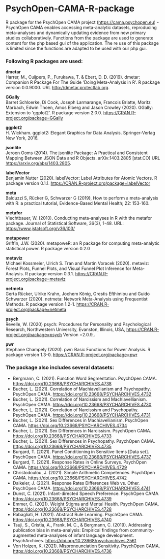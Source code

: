 # PsychOpen-CAMA-R-package

R package for the PsychOpen CAMA project (https://cama.psychopen.eu) - PsychOpen CAMA enables accessing meta-analytic datasets, reproducing meta-analyses and dynamically 
updating evidence from new primary studies collaboratively. Functions from the package are used to generate content for the php based gui of the application. 
The re use of this package is limited since the functions are adapted to be used with our php gui.

### Following R packages are used: 

**dmetar**<br>
Harrer, M., Cuijpers, P., Furukawa, T. & Ebert, D. D. (2019). dmetar: Companion R Package For The Guide 'Doing Meta-Analysis in R'. R package version 0.0.9000. URL http://dmetar.protectlab.org.

**GGally**<br>
Barret Schloerke, Di Cook, Joseph Larmarange, Francois Briatte, Moritz Marbach, Edwin Thoen, Amos Elberg and Jason Crowley (2020). GGally: Extension to 'ggplot2'. R package version 2.0.0. https://CRAN.R-project.org/package=GGally

**ggplot2**<br>
H. Wickham. ggplot2: Elegant Graphics for Data Analysis. Springer-Verlag New York, 2016.

**jsonlite**<br>
Jeroen Ooms (2014). The jsonlite Package: A Practical and Consistent Mapping Between JSON Data and R Objects. arXiv:1403.2805 [stat.CO] URL https://arxiv.org/abs/1403.2805.

**labelVector**<br>
Benjamin Nutter (2020). labelVector: Label Attributes for Atomic Vectors. R package version 0.1.1. https://CRAN.R-project.org/package=labelVector

**meta**<br>
Balduzzi S, Rücker G, Schwarzer G (2019), How to perform a meta-analysis with R: a practical tutorial, Evidence-Based Mental Health; 22: 153-160.

**metafor**<br>
Viechtbauer, W. (2010). Conducting meta-analyses in R with the metafor package. Journal of Statistical Software, 36(3), 1-48. URL: https://www.jstatsoft.org/v36/i03/

**metapower**<br>
Griffin, J.W. (2020). metapoweR: an R package for computing meta-analytic statistical power.  R package version 0.2.0

**metaviz**<br>
Michael Kossmeier, Ulrich S. Tran and Martin Voracek (2020). metaviz: Forest Plots, Funnel Plots, and Visual Funnel Plot Inference for Meta-Analysis. R package version 0.3.1. https://CRAN.R-project.org/package=metaviz

**netmeta**<br>
Gerta Rücker, Ulrike Krahn, Jochem König, Orestis Efthimiou and Guido Schwarzer (2020).  netmeta: Network Meta-Analysis using Frequentist Methods. R package version 1.2-1. https://CRAN.R-project.org/package=netmeta

**psych**<br>
Revelle, W. (2020) psych: Procedures for Personality and Psychological Research, Northwestern University, Evanston, Illinois, USA, https://CRAN.R-project.org/package=psych Version =2.0.9,.

**pwr**<br>
Stephane Champely (2020). pwr: Basic Functions for Power Analysis. R package version 1.3-0. https://CRAN.R-project.org/package=pwr

### The package also includes several datasets:

* Bergmann, C. (2021). Function Word Segmentation. PsychOpen CAMA. https://doi.org/10.23668/PSYCHARCHIVES.4738
* Bucher, L. (2021). Correlation of Machiavellianism and Psychopathy. PsychOpen CAMA. https://doi.org/10.23668/PSYCHARCHIVES.4732
* Bucher, L. (2021). Correlation of Narcissism and Machiavellianism. PsychOpen CAMA. https://doi.org/10.23668/PSYCHARCHIVES.4730
* Bucher, L. (2021). Correlation of Narcissism and Psychopathy. PsychOpen CAMA. https://doi.org/10.23668/PSYCHARCHIVES.4731
* Bucher, L. (2021). Sex Differences in Machiavellianism. PsychOpen CAMA. https://doi.org/10.23668/PSYCHARCHIVES.4734
* Bucher, L. (2021). Sex Differences in Narcissism. PsychOpen CAMA. https://doi.org/10.23668/PSYCHARCHIVES.4733
* Bucher, L. (2021). Sex Differences in Psychopathy. PsychOpen CAMA. https://doi.org/10.23668/PSYCHARCHIVES.4735
* Burgard, T. (2021). Panel Conditioning in Sensitive Items [Data set]. PsychOpen CAMA. https://doi.org/10.23668/PSYCHARCHIVES.4737
* Burgard, T. (2021). Response Rates in Online Surveys. PsychOpen CAMA. https://doi.org/10.23668/PSYCHARCHIVES.4729
* Christodoulou, J. (2021). Simple Arithmetic Competences. PsychOpen CAMA. https://doi.org/10.23668/PSYCHARCHIVES.4742
* Daikeler, J. (2021). Response Rates Differences Web vs. Other. PsychOpen CAMA. https://doi.org/10.23668/PSYCHARCHIVES.4741
* Dunst, C. (2021). Infant-directed Speech Preference. PsychOpen CAMA. https://doi.org/10.23668/PSYCHARCHIVES.4739
* Emmer, C. (2021). Weight Stigma and Mental Health. PsychOpen CAMA. https://doi.org/10.23668/PSYCHARCHIVES.4728
* Rabagliati, H. (2021). Abstract Rule Learning. PsychOpen CAMA. https://doi.org/10.23668/PSYCHARCHIVES.4740
* Tsuji, S., Cristia, A., Frank, M. C., & Bergmann, C. (2019). Addressing publication bias in meta-analysis: Empirical findings from community-augmented meta-analyses of infant language development. PsychArchives. https://doi.org/10.23668/psycharchives.2561
* Von Holzen, K. (2021). Mispronounciation Sensitivity. PsychOpen CAMA. https://doi.org/10.23668/PSYCHARCHIVES.4736
